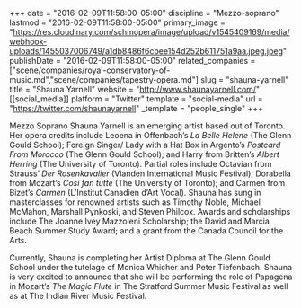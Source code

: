 +++
date = "2016-02-09T11:58:00-05:00"
discipline = "Mezzo-soprano"
lastmod = "2016-02-09T11:58:00-05:00"
primary_image = "https://res.cloudinary.com/schmopera/image/upload/v1545409169/media/webhook-uploads/1455037006749/a1db8486f6cbee154d252b611751a9aa.jpeg.jpeg"
publishDate = "2016-02-09T11:58:00-05:00"
related_companies = ["scene/companies/royal-conservatory-of-music.md","scene/companies/tapestry-opera.md"]
slug = "shauna-yarnell"
title = "Shauna Yarnell"
website = "http://www.shaunayarnell.com/"
[[social_media]]
platform = "Twitter"
template = "social-media"
url = "https://twitter.com/shaunayarnell"
_template = "people_single"
+++

Mezzo Soprano Shauna Yarnell is an emerging artist based out of Toronto. Her opera credits include Leoena in Offenbach’s *La Belle Helene* (The Glenn Gould School); Foreign Singer/ Lady with a Hat Box in Argento’s *Postcard From Morocco* (The Glenn Gould School); and Harry from Britten’s *Albert Herring* (The University of Toronto).  Partial roles include Octavian from Strauss’ *Der Rosenkavalier* (Vianden International Music Festival); Dorabella from Mozart’s *Cosi fan tutte* (The University of Toronto); and Carmen from Bizet’s *Carmen* (L’Institut Canadien d’Art Vocal). Shauna has sung in masterclasses for renowned artists such as Timothy Noble, Michael McMahon, Marshall Pynkoski, and Steven Philcox. Awards and scholarships include The Joanne Ivey Mazzoleni Scholarship; the David and Marcia Beach Summer Study Award; and a grant from the Canada Council for the Arts.

Currently, Shauna is completing her Artist Diploma at The Glenn Gould School under the tutelage of Monica Whicher and Peter Tiefenbach. Shauna is very excited to announce that she will be performing the role of Papagena in Mozart’s *The Magic Flute* in The Stratford Summer Music Festival as well as at The Indian River Music Festival.
